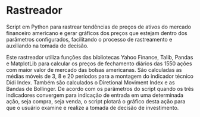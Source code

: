 # Rastreador
Script em Python para rastrear tendências de preços de ativos do mercado financeiro americano e gerar gráficos dos preços que estejam
dentro dos parâmetros configurados, facilitando o processo de rastreamento e auxiliando na tomada de decisão.

Este rastreador utiliza funções das bibliotecas Yahoo Finance, Talib, Pandas e MatplotLib para calcular os preços de fechamento diários
das 1550 ações com maior valor de mercado das bolsas americanas. São calculadas as médias móveis de 3, 8 e 20 períodos para a montagem
do indicador técnico Didi Index. Também são calculados o Diretional Moviment Index e as Bandas de Bollinger.
De acordo com os parâmetros do script quando os três indicadores convergem para indicação de entrada em uma determinada ação, seja compra,
seja venda, o script plotará o gráfico desta ação para que o usuário examine e realize a tomada de decisão de investimento.
